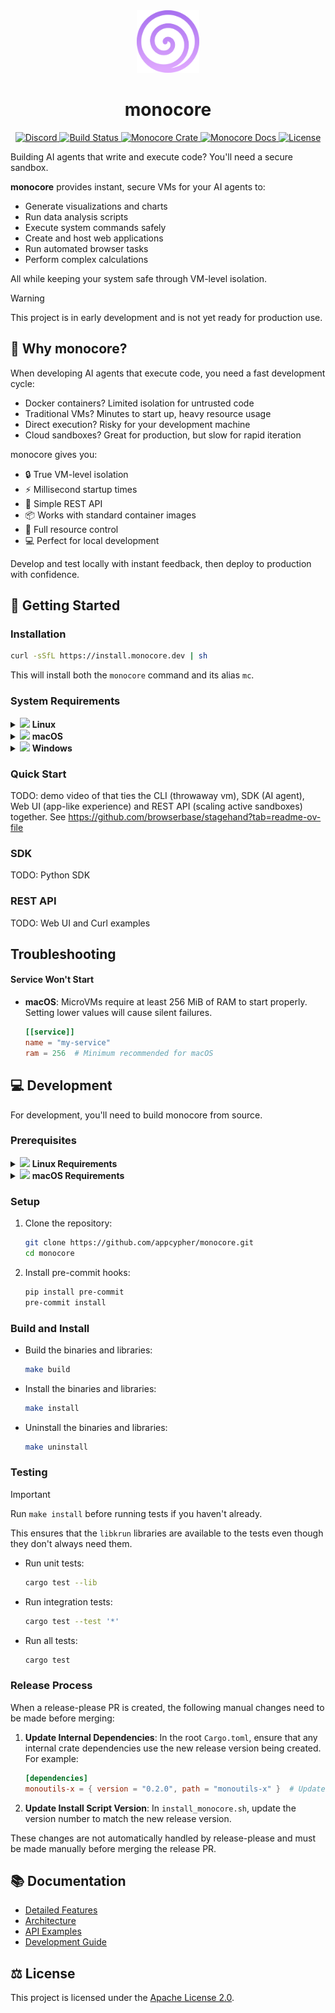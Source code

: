 <div align="center">
  <a href="https://github.com/appcypher/monocore" target="_blank">
    <img src="https://raw.githubusercontent.com/appcypher/monocore/main/assets/monocore-thick-line-purple-gradient.svg" alt="monocore logo" width="100"></img>
  </a>

  <h1 align="center">monocore</h1>

  <p>
    <a href="https://discord.gg/T95Y3XnEAK">
      <img src="https://img.shields.io/static/v1?label=Discord&message=join%20us!&color=mediumslateblue&logo=discord&logoColor=white" alt="Discord">
    </a>
    <a href="https://github.com/appcypher/monocore/actions?query=">
      <img src="https://github.com/appcypher/monocore/actions/workflows/tests_and_checks.yml/badge.svg" alt="Build Status">
    </a>
    <a href="https://crates.io/crates/monocore">
      <img src="https://img.shields.io/crates/v/monocore?label=crates&logo=rust" alt="Monocore Crate">
    </a>
    <a href="https://docs.rs/monocore">
      <img src="https://img.shields.io/static/v1?label=Docs&message=docs.rs&color=blue&logo=docs.rs" alt="Monocore Docs">
    </a>
    <a href="https://github.com/appcypher/monocore/blob/main/LICENSE">
      <img src="https://img.shields.io/badge/License-Apache%202.0-blue.svg?logo=apache&logoColor=white" alt="License">
    </a>
  </p>
</div>

Building AI agents that write and execute code? You'll need a secure sandbox.

**monocore** provides instant, secure VMs for your AI agents to:

- Generate visualizations and charts
- Run data analysis scripts
- Execute system commands safely
- Create and host web applications
- Run automated browser tasks
- Perform complex calculations

All while keeping your system safe through VM-level isolation.

> [!WARNING]
> This project is in early development and is not yet ready for production use.

## 🤔 Why monocore?

When developing AI agents that execute code, you need a fast development cycle:

- Docker containers? Limited isolation for untrusted code
- Traditional VMs? Minutes to start up, heavy resource usage
- Direct execution? Risky for your development machine
- Cloud sandboxes? Great for production, but slow for rapid iteration

monocore gives you:

- 🔒 True VM-level isolation
- ⚡ Millisecond startup times
- 🎯 Simple REST API
- 📦 Works with standard container images
- 🔧 Full resource control
- 💻 Perfect for local development

Develop and test locally with instant feedback, then deploy to production with confidence.

## 🚀 Getting Started

### Installation

```sh
curl -sSfL https://install.monocore.dev | sh
```

This will install both the `monocore` command and its alias `mc`.

### System Requirements

<details>
<summary><img src="https://cdn.simpleicons.org/linux/FFCC00" height="10"/> <b>Linux</b></summary>

- KVM-enabled Linux kernel (check with `ls /dev/kvm`)
- User must be in the `kvm` group (add with `sudo usermod -aG kvm $USER`)
</details>

<details>
<summary><img src="https://cdn.simpleicons.org/apple/999999" height="10"/> <b>macOS</b></summary>

- Apple Silicon (ARM64) only
- macOS 10.15 (Catalina) or later for Hypervisor.framework support
</details>

<details>
<summary><img src="https://upload.wikimedia.org/wikipedia/commons/thumb/8/87/Windows_logo_-_2021.svg/1024px-Windows_logo_-_2021.svg.png" height="10"/> <b>Windows</b></summary>

> Local installation is not yet supported but you can use the SDK or REST API to interact with monocore remotely.

</details>

### Quick Start

TODO: demo video of that ties the CLI (throwaway vm), SDK (AI agent), Web UI (app-like experience) and REST API (scaling active sandboxes) together. See https://github.com/browserbase/stagehand?tab=readme-ov-file

### SDK

TODO: Python SDK

### REST API

TODO: Web UI and Curl examples

## Troubleshooting

#### Service Won't Start

- **macOS**: MicroVMs require at least 256 MiB of RAM to start properly. Setting lower values will cause silent failures.
  ```toml
  [[service]]
  name = "my-service"
  ram = 256  # Minimum recommended for macOS
  ```

## 💻 Development

For development, you'll need to build monocore from source.

### Prerequisites

<details>
<summary><img src="https://cdn.simpleicons.org/linux/FFCC00" height="10"/> <b>Linux Requirements</b></summary>

```sh
# Ubuntu/Debian:
sudo apt-get update
sudo apt-get install build-essential pkg-config libssl-dev flex bison bc libelf-dev python3-pyelftools patchelf

# Fedora:
sudo dnf install build-essential pkg-config libssl-dev flex bison bc libelf-dev python3-pyelftools patchelf
```

</details>

<details>
<summary><img src="https://cdn.simpleicons.org/apple/999999" height="10"/> <b>macOS Requirements</b></summary>

Make sure you have [Homebrew](https://brew.sh/) installed, then:

```sh
brew tap slp/krun
brew install krunvm
```

Create a case-sensitive volume for krunvm:

```sh
diskutil apfs addVolume disk3 "Case-sensitive APFS" krunvm
```

</details>

### Setup

1. Clone the repository:

   ```sh
   git clone https://github.com/appcypher/monocore.git
   cd monocore
   ```

2. Install pre-commit hooks:

   ```sh
   pip install pre-commit
   pre-commit install
   ```

### Build and Install

- Build the binaries and libraries:

  ```sh
  make build
  ```

- Install the binaries and libraries:

  ```sh
  make install
  ```

- Uninstall the binaries and libraries:

  ```sh
  make uninstall
  ```

### Testing

> [!IMPORTANT]
> Run `make install` before running tests if you haven't already.
>
> This ensures that the `libkrun` libraries are available to the tests even though they don't
> always need them.

- Run unit tests:

  ```sh
  cargo test --lib
  ```

- Run integration tests:

  ```sh
  cargo test --test '*'
  ```

- Run all tests:

  ```sh
  cargo test
  ```

### Release Process

When a release-please PR is created, the following manual changes need to be made before merging:

1. **Update Internal Dependencies**: In the root `Cargo.toml`, ensure that any internal crate dependencies use the new release version being created. For example:

   ```toml
   [dependencies]
   monoutils-x = { version = "0.2.0", path = "monoutils-x" }  # Update this version
   ```

2. **Update Install Script Version**: In `install_monocore.sh`, update the version number to match the new release version.

These changes are not automatically handled by release-please and must be made manually before merging the release PR.

## 📚 Documentation

- [Detailed Features](monocore/README.md#features)
- [Architecture](monocore/README.md#architecture)
- [API Examples](monocore/README.md#api-examples)
- [Development Guide](monocore/README.md#development)

## ⚖️ License

This project is licensed under the [Apache License 2.0](./LICENSE).

[libkrun-repo]: https://github.com/containers/libkrun
[brew_home]: https://brew.sh/
[rustup_home]: https://rustup.rs/
[git_home]: https://git-scm.com/
